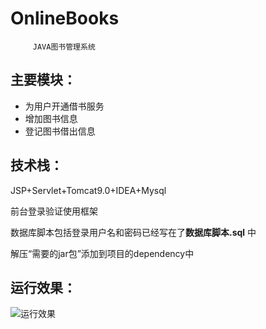 # OnlineBooks
         JAVA图书管理系统  
## **主要模块**：

*  为用户开通借书服务
*  增加图书信息
*  登记图书借出信息  

## 技术栈：

JSP+Servlet+Tomcat9.0+IDEA+Mysql 

前台登录验证使用框架

数据库脚本包括登录用户名和密码已经写在了**数据库脚本.sql** 中

解压“需要的jar包”添加到项目的dependency中


## 运行效果：  
![](./web/YF.png '运行效果')
